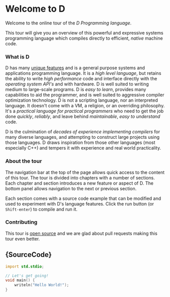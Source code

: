 # Welcome to D

Welcome to the online tour of the *D Programming language*.

This tour will give you an overview of this powerful and expressive systems
programming language which compiles directly to efficient, *native*
machine code.

### What is D

D has many [unique features](http://dlang.org/overview.html) and is a
general purpose systems and applications programming language.
It is a _high level language_, but retains the ability to write _high
performance_ code and interface directly with the _operating system API's_
and with hardware.
D is well suited to writing medium to large-scale programs.
D is _easy to learn_, provides many capabilities to aid the programmer,
and is well suited to aggressive compiler optimization technology.
D is not a scripting language, nor an interpreted language.
It doesn't come with a VM, a religion, or an overriding philosophy.
It's a _practical language for practical programmers_ who need to get the
job done _quickly_, _reliably_, and leave behind _maintainable_,
_easy to understand_ code.

D is the culmination of _decades of experience implementing compilers_
for many diverse languages,
and attempting to construct large projects using those languages.
D draws inspiration from those other languages (most especially C++)
and tempers it with experience and real world practicality.

### About the tour

The navigation bar at the top of the page allows quick access to the content
of this tour. The tour is divided into chapters with a number of sections.
Each chapter and section introduces a new feature or aspect of D. The bottom
panel allows navigation to the next or previous section.

Each section comes with a source code example that can be modified and used
to experiment with D's language features.
Click the run button (or `Shift-enter`) to compile and run it.

### Contributing

This tour is [open source](https://github.com/stonemaster/dlang-tour/tree/master/public/content/en)
and we are glad about pull requests making this tour even better.

## {SourceCode}

```d
import std.stdio;

// Let's get going!
void main() {
    writeln("Hello World!");
}
```
